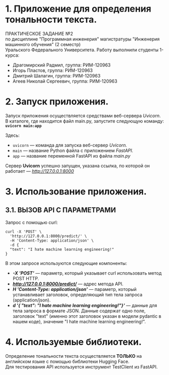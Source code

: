 # 1. Приложение для определения тональности текста.

ПРАКТИЧЕСКОЕ ЗАДАНИЕ №2<br>по дисциплине "Программная инженерия" магистратуры "Инженерия машинного обучения" (2 семестр)<br>Уральского Федерального Университета. Работу выполнили студенты 1-курса:
- Драгомирский Радмил, группа: РИМ-120963
- Игорь Пластов, группа: РИМ-120963
- Дмитрий Шалагин, группа: РИМ-120963
- Агеев Николай Сергеевич, группа: РИМ-120963 

# 2. Запуск приложения.
Запуск приложения осуществляется средствами веб-сервера *Uvicorn*.
В каталоге, где находится файл main.py, запустите следующую команду:<br>
**`uvicorn main:app`**

Здесь:

- `uvicorn` — команда для запуска веб-сервер *Uvicorn.*
- `main` — название Python файла с приложением *FastAPI.*
- `app` — название переменной FastAPI из файла *main.py*

Сервер **Uvicorn** успешно запущен, указана ссылка, по которой он работает — *http://127.0.0.1:8000*

# 3. Использование приложения.
## 3.1. ВЫЗОВ API С ПАРАМЕТРАМИ
Запрос с помощью curl:

```
curl -X 'POST' \
  'http://127.0.0.1:8000/predict/' \
  -H 'Content-Type: application/json' \
  -d {
  "text": "I hate machine learning engineering!"
}
```

В этом запросе используются следующие компоненты:

- ***-X 'POST'*** — параметр, который указывает curl использовать метод POST HTTP.
- ***http://127.0.0.1:8000/predict/*** — адрес метода API.
- ***H 'Content-Type: application/json'*** — параметр, который устанавливает заголовок, определяющий тип тела запроса (application/json).
- ***d '{ "text": "I hate machine learning engineering!"}'*** — данные для тела запроса в формате JSON. Данные содержат одно поле, заголовок "text" (именно этот заголовок указан в модели pydantic в нашем коде), значение  "I hate machine learning engineering!". 

# 4. Используемые библиотеки.
Определение тональности текста осуществляется **ТОЛЬКО** на английском языке с помощью библиотеки Hugging Face.<br>
Для тестирования API используется инструмент TestClient из FastAPI.<br>
